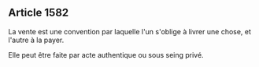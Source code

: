 Article 1582
----
La vente est une convention par laquelle l'un s'oblige à livrer une chose, et
l'autre à la payer.

Elle peut être faite par acte authentique ou sous seing privé.

